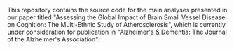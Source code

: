 This repository contains the source code for the main analyses presented in our paper titled "Assessing the Global Impact of Brain Small Vessel Disease on Cognition: The Multi-Ethnic Study of Atherosclerosis", which is currently under consideration for publication in "Alzheimer's & Dementia: The Journal of the Alzheimer's Association".
